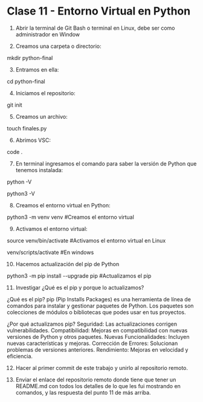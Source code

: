
# Clase 11 - Entorno Virtual en Python

1. Abrir la terminal de Git Bash o terminal en Linux, debe ser como administrador en Window

2. Creamos una carpeta o directorio: 

mkdir python-final

3. Entramos en ella: 

cd python-final

4. Iniciamos el repositorio:

git init

5. Creamos un archivo:

touch finales.py

6. Abrimos VSC:

code .

7. En terminal ingresamos el comando para saber la versión de Python que tenemos instalada:

python -V

python3 -V

8. Creamos el entorno virtual en Python:

python3 -m venv venv #Creamos el entorno virtual

9. Activamos el entorno virtual:

source venv/bin/activate #Activamos el entorno virtual en Linux

venv/scripts/activate #En windows

10. Hacemos actualización del pip de Python

python3 -m pip install --upgrade pip #Actualizamos el pip

11. Investigar ¿Qué es el pip y porque lo actualizamos?
    
¿Qué es el pip?
pip (Pip Installs Packages) es una herramienta de línea de comandos para instalar y gestionar paquetes de Python. Los paquetes son colecciones de módulos o bibliotecas que podes usar en tus proyectos.

¿Por qué actualizamos pip?
Seguridad: Las actualizaciones corrigen vulnerabilidades.
Compatibilidad: Mejoras en compatibilidad con nuevas versiones de Python y otros paquetes.
Nuevas Funcionalidades: Incluyen nuevas características y mejoras.
Corrección de Errores: Solucionan problemas de versiones anteriores.
Rendimiento: Mejoras en velocidad y eficiencia.

12. Hacer al primer commit de este trabajo y unirlo al repositorio remoto.

13. Enviar el enlace del repositorio remoto donde tiene que tener un README.md con todos los detalles de lo que les fui mostrando en comandos, y las respuesta del punto 11 de más arriba.
